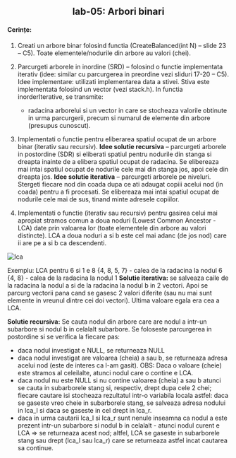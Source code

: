 <h2 align="center">
 lab-05: Arbori binari
</h2>

<h4>Cerințe:</h4>

1. Creati un arbore binar folosind functia (CreateBalanced(int N) – slide 23 – C5). Toate elementele/nodurile din arbore au valori (chei).

2. Parcurgeti arborele in inordine (SRD) – folosind o functie implementata iterativ (idee: similar cu parcurgerea in preordine vezi sliduri 17-20 – C5).
Idee implementare: utilizati implementarea data a stivei.
Stiva este implementata folosind un vector (vezi stack.h). In functia inorderIterative, se transmite:
    * radacina arborelui si un vector in care se stocheaza valorile obtinute in urma parcurgerii, precum si numarul de elemente din arbore (presupus cunoscut).

3. Implementati o functie pentru eliberarea spatiul ocupat de un arbore binar (iterativ sau recursiv).
**Idee solutie recursiva** – parcurgeti arborele in postordine (SDR) si eliberati spatiul pentru nodurile din stanga si dreapta inainte de a elibera spatiul ocupat de radacina. Se elibereaza mai intai spatiul ocupat de nodurile cele mai din stanga jos, apoi cele din dreapta jos.
**Idee solutie iterativa** – parcurgeti arborele pe niveluri. Stergeti fiecare nod din coada dupa ce ati adaugat copiii acelui nod (in coada) pentru a fi procesati. Se elibereaza mai intai spatiul  ocupat de nodurile cele mai de sus, tinand minte adresele copiilor.

4. Implementati o functie (iterativ sau recursiv) pentru gasirea celui mai apropiat stramos comun  a doua noduri (Lowest Common Ancestor - LCA) date prin valoarea lor (toate elementele din arbore au valori distincte).
LCA a doua noduri a si b este cel mai adanc (de jos nod) care ii are pe a si b ca descendenti.

![lca](https://user-images.githubusercontent.com/49961252/112722850-64e85e00-8f14-11eb-871f-80dcce5dfe74.png)

Exemplu: LCA pentru 6 si 1 e 8
{4, 8, 5, 7} - calea de la radacina la nodul 6
{4, 8}  - calea de la radacina la nodul 1
**Solutie iterativa:** se salveaza caile de la radacina la nodul a si de la radacina la nodul b in 2 vectori. 
Apoi se parcurg vectorii pana cand se gasesc 2 valori diferite (sau nu mai sunt elemente in vreunul dintre cei doi vectori). Ultima valoare egala era cea a LCA. 

**Solutie recursiva:** Se cauta nodul din arbore care are nodul a intr-un subarbore si nodul b in celalalt subarbore.
Se foloseste parcurgerea in postordine si se verifica la fiecare pas:
- daca nodul investigat e NULL, se returneaza NULL 
- daca nodul investigat are valoarea (cheia) a sau b, se returneaza adresa acelui nod (este de interes ca l-am gasit). OBS: Daca o valoare (cheie) este stramos al celeilalte, atunci nodul care o contine e LCA.
- daca nodul nu este NULL si nu contine valoarea (cheia) a sau b atunci se cauta in subarborele stang si, respectiv, drept dupa cele 2 chei; fiecare cautare isi stocheaza rezultatul intr-o variabila locala astfel: daca se gaseste vreo cheie in subarborele stang, se salveaza adresa nodului in lca_l si daca se gaseste in cel drept in lca_r.
- daca in urma cautarii lca_l si lca_r sunt nenule inseamna ca nodul a este prezent intr-un subarbore si nodul b in celalalt - atunci nodul curent e LCA => se returneaza acest nod; altfel, LCA se gaseste in subarborele stang sau drept (lca_l sau lca_r) care se returneaza astfel incat cautarea sa continue.






